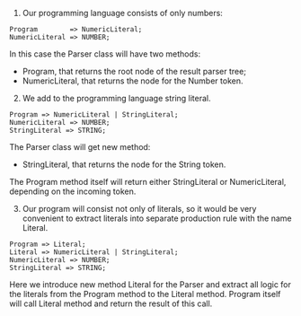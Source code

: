 1. Our programming language consists of only numbers:

```
Program        => NumericLiteral;
NumericLiteral => NUMBER;
```

In this case the Parser class will have two methods:

- Program, that returns the root node of the result parser tree;
- NumericLiteral, that returns the node for the Number token.


2. We add to the programming language string literal.

```
Program => NumericLiteral | StringLiteral;
NumericLiteral => NUMBER;
StringLiteral => STRING;
```

The Parser class will get new method:
- StringLiteral, that returns the node for the String token.

The Program method itself will return either StringLiteral or NumericLiteral, depending on the incoming token.

3. Our program will consist not only of literals, so it would be very convenient to extract literals into separate production rule with the name Literal.

```
Program => Literal;
Literal => NumericLiteral | StringLiteral;
NumericLiteral => NUMBER;
StringLiteral => STRING;
```

Here we introduce new method Literal for the Parser and extract all logic for the literals from the Program method to the Literal method. Program itself will call Literal method and return the result of this call.
